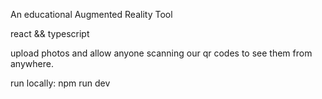 An educational Augmented Reality Tool

react && typescript

upload photos and allow anyone scanning our qr codes to see them from anywhere.

run locally: npm run dev
